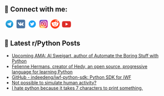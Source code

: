 ## 🔎 Connect with me:
[<img src="https://github.com/bullbesh/bullbesh/blob/main/images/Telegram.png" width="32" height="32" />](https://t.me/bullbesh)
[<img src="https://github.com/bullbesh/bullbesh/blob/main/images/VK.png" width="32" height="32" />](https://vk.com/bullbesh)
[<img src="https://github.com/bullbesh/bullbesh/blob/main/images/Twitter.png" width="32" height="32" />](https://twitter.com/bullbesh1)
[<img src="https://github.com/bullbesh/bullbesh/blob/main/images/Instagram.png" width="32" height="32" />](https://www.instagram.com/bullbesh)
[<img src="https://github.com/bullbesh/bullbesh/blob/main/images/Reddit.png" width="32" height="32" />](https://www.reddit.com/user/bullbesh)
[<img src="https://github.com/bullbesh/bullbesh/blob/main/images/YouTube.png" width="32" height="32" />](https://www.youtube.com/channel/UCtfjRs6uzgq5mfm8S06WTcg)

## 📕 Latest r/Python Posts
<!-- BLOG-POST-LIST:START -->
- [Upcoming AMA: Al Sweigart, author of Automate the Boring Stuff with Python](https://www.reddit.com/r/Python/comments/16jfyx4/upcoming_ama_al_sweigart_author_of_automate_the/)
- [Felienne Hermans, creator of Hedy, an open source, progressive language for learning Python](https://www.reddit.com/r/Python/comments/16jfidr/felienne_hermans_creator_of_hedy_an_open_source/)
- [GitHub - indeedeng/iwf-python-sdk: Python SDK for iWF](https://www.reddit.com/r/Python/comments/16jf81i/github_indeedengiwfpythonsdk_python_sdk_for_iwf/)
- [Not possible to simulate human activity?](https://www.reddit.com/r/Python/comments/16jf3ra/not_possible_to_simulate_human_activity/)
- [I hate python because it takes 7 characters to print something.](https://www.reddit.com/r/Python/comments/16jejki/i_hate_python_because_it_takes_7_characters_to/)
<!-- BLOG-POST-LIST:END -->
